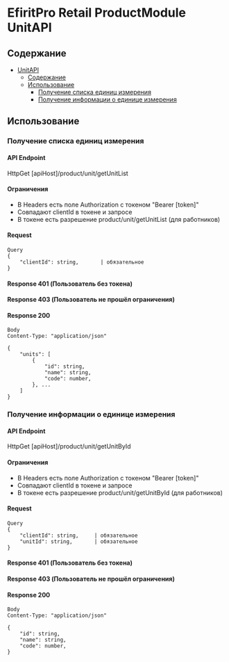 # <div id="main"> EfiritPro Retail ProductModule UnitAPI</div>

## <div id="content">Содержание</div>

- [UnitAPI](#main)
  - [Содержание](#content)
  - [Использование](#usage)
    - [Получение списка единиц измерения](#usage-get-list)
    - [Получение информации о единице измерения](#usage-get)

## <div id="usage">Использование</div>

### <div id="usage-get-list">Получение списка единиц измерения</div>

#### API Endpoint
HttpGet [apiHost]/product/unit/getUnitList

####  Ограничения

- В Headers есть поле Authorization с токеном "Bearer [token]"
- Совпадают clientId в токене и запросе
- В токене есть разрешение product/unit/getUnitList (для работников)

####  Request

```
Query
{
    "clientId": string,       | обязательное
}
```

####  Response 401 (Пользователь без токена)
####  Response 403 (Пользователь не прошёл ограничения)
####  Response 200

```
Body
Content-Type: "application/json"

{
    "units": [
        {
            "id": string,
            "name": string,
            "code": number,
        }, ...
    ]
}
```

### <div id="usage-get">Получение информации о единице измерения</div>

#### API Endpoint
HttpGet [apiHost]/product/unit/getUnitById

####  Ограничения

- В Headers есть поле Authorization с токеном "Bearer [token]"
- Совпадают clientId в токене и запросе
- В токене есть разрешение product/unit/getUnitById (для работников)

####  Request

```
Query
{
    "clientId": string,     | обязательное
    "unitId": string,       | обязательное
}
```

####  Response 401 (Пользователь без токена)
####  Response 403 (Пользователь не прошёл ограничения)
####  Response 200

```
Body
Content-Type: "application/json"

{
    "id": string,
    "name": string,
    "code": number,
}
```